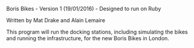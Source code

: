 Boris Bikes - Version 1 (19/01/2016) - Designed to run on Ruby

Written by Mat Drake and Alain Lemaire

This program will run the docking stations, including simulating the bikes and running the infrastructure, for the new Boris Bikes in London.
